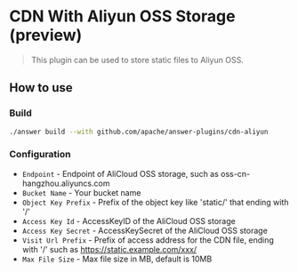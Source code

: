 # CDN With Aliyun OSS Storage (preview)
> This plugin can be used to store static files to Aliyun OSS.

## How to use

### Build
```bash
./answer build --with github.com/apache/answer-plugins/cdn-aliyun
```

### Configuration
- `Endpoint` -  Endpoint of AliCloud OSS storage, such as oss-cn-hangzhou.aliyuncs.com
- `Bucket Name` - Your bucket name
- `Object Key Prefix` - Prefix of the object key like 'static/' that ending with '/'
- `Access Key Id` - AccessKeyID of the AliCloud OSS storage
- `Access Key Secret` - AccessKeySecret of the AliCloud OSS storage
- `Visit Url Prefix` - Prefix of access address for the CDN file, ending with '/' such as https://static.example.com/xxx/
- `Max File Size` - Max file size in MB, default is 10MB